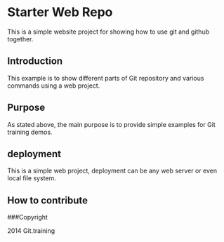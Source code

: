 # Starter Web Repo

This is a simple website project for showing how to use git and github together.

## Introduction

This example is to show different parts of Git repository and various commands using a web project.

## Purpose

As stated above, the main purpose is to provide simple examples for Git training demos.

## deployment

This is a simple web project, deployment can be any web server or even local file system.

## How to contribute

###Copyright

2014 Git.training